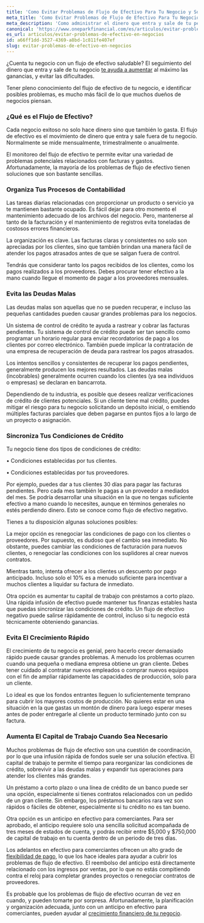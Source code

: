 ```yaml
---
title: 'Como Evitar Problemas de Flujo de Efectivo Para Tu Negocio y Soluciones Sencillas'
meta_title: 'Como Evitar Problemas de Flujo de Efectivo Para Tu Negocio y Soluciones Sencillas'
meta_description: 'Como administrar el dinero que entra y sale de tu pequeño negocio para aumentar al máximo las ganancias, y evitar deudas o pagos atrasados.'
canonical: 'https://www.oneparkfinancial.com/es/articulos/evitar-problemas-de-efectivo-en-negocios'
es_url: articulos/evitar-problemas-de-efectivo-en-negocios
id: a66ff1dd-3527-4369-a8bd-1c811fe407ef
slug: evitar-problemas-de-efectivo-en-negocios
---
```

¿Cuenta  tu negocio con un flujo de efectivo saludable? El seguimiento del dinero que entra y sale de tu negocio [te ayuda a aumentar](https://www.oneparkfinancial.com/es/articulos/el-capital-circulante-es-importante-para-una-pequena-empresa) al máximo las ganancias, y evitar las dificultades. 

Tener pleno conocimiento del flujo de efectivo de tu negocio, e identificar posibles problemas, es mucho más fácil de lo que muchos dueños de negocios piensan.  

### ¿Qué es el Flujo de Efectivo?

Cada negocio exitoso no solo hace dinero sino que también lo gasta. El flujo de efectivo es el movimiento de dinero que entra y sale fuera de tu negocio. Normalmente se mide mensualmente, trimestralmente o anualmente.

El monitoreo del flujo de efectivo te permite evitar una variedad de problemas potenciales relacionados con facturas y gastos. Afortunadamente, la mayoría de los problemas de flujo de efectivo tienen soluciones que son bastante sencillas.

### Organiza Tus Procesos de Contabilidad

Las tareas diarias relacionadas con proporcionar un producto o servicio ya te mantienen bastante ocupado. Es fácil dejar para otro momento el mantenimiento adecuado de los archivos del negocio.  Pero, mantenerse al tanto de la facturación y el mantenimiento de registros evita toneladas de costosos errores financieros. 

La organización es clave. Las facturas claras y consistentes no solo son apreciadas por los clientes, sino que también brindan una manera fácil de atender los pagos atrasados antes de que se salgan fuera de control.   

Tendrás que considerar tanto los pagos recibidos de los clientes, como los pagos realizados a los proveedores. Debes procurar tener efectivo a la mano cuando llegue el momento de pagar a los proveedores mensuales.

### Evita las Deudas Malas

Las deudas malas son aquellas que no se pueden recuperar, e incluso las pequeñas cantidades pueden causar grandes problemas para los negocios. 

Un sistema de control de crédito te ayuda a rastrear y cobrar las facturas pendientes. Tu sistema de control de crédito puede ser tan sencillo como programar un horario regular para enviar recordatorios de pago a los clientes por correo electrónico. También puede implicar la contratación de una empresa de recuperación de deuda para rastrear los pagos atrasados.

Los intentos sencillos y consistentes de recuperar los pagos pendientes, generalmente producen los mejores resultados. Las deudas malas (incobrables) generalmente ocurren cuando los clientes (ya sea individuos o empresas) se declaran en bancarrota. 

Dependiendo de tu industria, es posible que desees realizar verificaciones de crédito de clientes potenciales. Si un cliente tiene mal crédito, puedes mitigar el riesgo para tu negocio solicitando un depósito inicial, o emitiendo múltiples facturas parciales que deben pagarse en puntos fijos a lo largo de un proyecto o asignación.

### Sincroniza Tus Condiciones de Crédito

Tu negocio tiene dos tipos de condiciones de crédito:

•	Condiciones establecidas por tus clientes.

•	Condiciones establecidas por tus proveedores.

Por ejemplo, puedes dar a tus clientes 30 días para pagar las facturas pendientes. Pero cada mes también le pagas a un proveedor a mediados del mes. Se podría desarrollar una situación en la que no tengas suficiente efectivo a mano cuando lo necesites, aunque en términos generales no estés perdiendo dinero. Esto se conoce como flujo de efectivo negativo. 

Tienes a tu disposición algunas soluciones posibles:

La mejor opción es renegociar las condiciones de pago con los clientes o proveedores. Por supuesto, es dudoso que el cambio sea inmediato. No obstante, puedes cambiar las condiciones de facturación para nuevos clientes, o renegociar las condiciones con los suplidores al crear nuevos contratos. 

Mientras tanto, intenta ofrecer a los clientes un descuento por pago anticipado. Incluso solo el 10% es a menudo suficiente para incentivar a muchos clientes a liquidar su factura de inmediato. 

Otra opción es aumentar  tu capital de trabajo con préstamos a corto plazo. Una rápida infusión de efectivo puede mantener tus finanzas estables hasta que puedas sincronizar las condiciones de crédito. Un flujo de efectivo negativo puede salirse rápidamente de control, incluso si tu negocio está técnicamente obteniendo ganancias.   

### Evita El Crecimiento Rápido

El crecimiento de tu negocio es genial, pero hacerlo crecer demasiado rápido puede causar grandes problemas. A menudo los problemas ocurren cuando una pequeña o mediana empresa obtiene un gran cliente. Debes tener cuidado al contratar nuevos empleados o comprar nuevos equipos con el fin de ampliar rápidamente las capacidades de producción, solo para un cliente.

Lo ideal es que los fondos entrantes lleguen lo suficientemente temprano para cubrir los mayores costos de producción. No quieres estar en una situación en la que gastas un montón de dinero para luego esperar meses antes de poder entregarle al cliente un producto terminado junto con su factura.

### Aumenta El Capital de Trabajo Cuando Sea Necesario   

Muchos problemas de flujo de efectivo son una cuestión de coordinación, por lo que una infusión rápida de fondos suele ser una solución efectiva. El capital de trabajo te permite el tiempo para reorganizar las condiciones de crédito, sobrevivir a las deudas malas y expandir tus operaciones para atender los clientes más grandes.

Un préstamo a corto plazo o una línea de crédito de un banco puede ser una opción, especialmente si tienes contratos relacionados con un pedido de un gran cliente. Sin embargo, los préstamos bancarios rara vez son rápidos o fáciles de obtener, especialmente si tu crédito no es tan bueno. 

Otra opción es un anticipo en efectivo para comerciantes. Para ser aprobado, el anticipo requiere solo una sencilla solicitud acompañada de tres meses de estados de cuenta, y podrás recibir entre $5,000 y $750,000 de capital de trabajo en tu cuenta dentro de un periodo de tres días.

Los adelantos en efectivo para comerciantes ofrecen un alto grado de [flexibilidad de pago](https://www.oneparkfinancial.com/es/como-trabaja), lo que los hace ideales para ayudar a cubrir los problemas de flujo de efectivo. El reembolso del anticipo está directamente relacionado con los ingresos por ventas, por lo que no estás compitiendo contra el reloj para completar grandes proyectos o renegociar contratos de proveedores.  

Es probable que los problemas de flujo de efectivo ocurran de vez en cuando, y pueden tomarte por sorpresa. Afortunadamente, la planificación y organización adecuada, junto con un anticipo en efectivo para comerciantes, pueden ayudar al [crecimiento financiero de tu negocio](https://www.oneparkfinancial.com/es/preaprob).